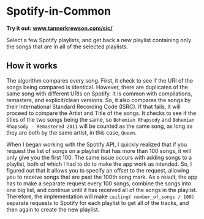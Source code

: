 # Spotify-in-Common

**Try it out: www.tannerkrewson.com/sic/**

Select a few Spotify playlists, and get back a new playlist containing only the songs that are in all of the selected playlists.

## How it works

The algorithm compares every song. First, it check to see if the URI of the songs being compared is identical. However, there are duplicates of the same song with different URIs on Spotify. It is common with compilations, remasters, and explicit/clean versions. So, it also compares the songs by their International Standard Recording Code (ISRC). If that fails, it will proceed to compare the Artist and Title of the songs. It checks to see if the titles of the two songs being the same, so `Bohemian Rhapsody` and `Bohemian Rhapsody - Remastered 2011` will be counted as the same song, as long as they are both by the same artist, in this case, `Queen`.

When I began working with the Spotify API, I quickly realized that if you request the list of songs on a playlist that has more than 100 songs, it will only give you the first 100. The same issue occurs with adding songs to a playlist, both of which I had to do to make the app work as intended. So, I figured out that it allows you to specify an offset to the request, allowing you to receive songs that are past the 100th song mark. As a result, the app has to make a separate request every 100 songs, combine the songs into one big list, and continue until it has received all of the songs in the playlist. Therefore, the implementation will make `ceiling( number_of_songs / 100)` separate requests to Spotify for each playlist to get all of the tracks, and then again to create the new playlist.
